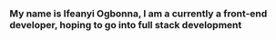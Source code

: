 ### My name is Ifeanyi Ogbonna, I am a currently a front-end developer, hoping to go into full stack development

<!--
**Iphycodes/Iphycodes** is a ✨ _special_ ✨ repository because its `README.md` (this file) appears on your GitHub profile.

Here are some ideas to get you started:

- 🔭 I’m currently working on ... React.js
- 🌱 I’m currently learning ... React.js
- 👯 I’m looking to collaborate on ... React.js
- 🤔 I’m looking for help with ... AWS
- 💬 Ask me about ... Anything
- 📫 How to reach me: ... [website](www.itechdotnet.com)
- 😄 Pronouns: ... He/Him
- ⚡ Fun fact: ... No time for fun except you wanna go home. You gerrit? LOL
-->
